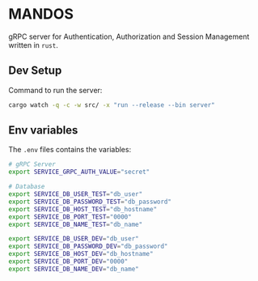 # MANDOS

gRPC server for Authentication, Authorization and Session Management written in ```rust```.

## Dev Setup

Command to run the server:

```bash
cargo watch -q -c -w src/ -x "run --release --bin server"
```

## Env variables

The ```.env``` files contains the variables:

```bash
# gRPC Server
export SERVICE_GRPC_AUTH_VALUE="secret"

# Database
export SERVICE_DB_USER_TEST="db_user"
export SERVICE_DB_PASSWORD_TEST="db_password"
export SERVICE_DB_HOST_TEST="db_hostname"
export SERVICE_DB_PORT_TEST="0000"
export SERVICE_DB_NAME_TEST="db_name"

export SERVICE_DB_USER_DEV="db_user"
export SERVICE_DB_PASSWORD_DEV="db_password"
export SERVICE_DB_HOST_DEV="db_hostname"
export SERVICE_DB_PORT_DEV="0000"
export SERVICE_DB_NAME_DEV="db_name"
```